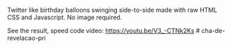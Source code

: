 Twitter like birthday balloons swinging side-to-side made with raw HTML CSS and Javascript.
No image required.


See the result, speed code video: 
https://youtu.be/V3_-CTNk2Ks
#   c h a - d e - r e v e l a c a o - p r i  
 